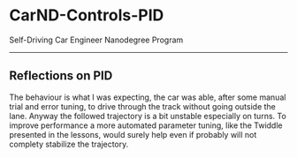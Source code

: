 # CarND-Controls-PID
Self-Driving Car Engineer Nanodegree Program

---

## Reflections on PID
The behaviour is what I was expecting, the car was able, after some manual trial and error tuning, to drive through the track without going outside the lane. Anyway the followed trajectory is a bit unstable especially on turns.
To improve performance a more automated parameter tuning, like the Twiddle presented in the lessons, would surely help even if probably will not complety stabilize the trajectory.